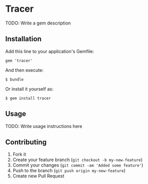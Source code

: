 # Tracer

TODO: Write a gem description

## Installation

Add this line to your application's Gemfile:

    gem 'tracer'

And then execute:

    $ bundle

Or install it yourself as:

    $ gem install tracer

## Usage

TODO: Write usage instructions here

## Contributing

1. Fork it
2. Create your feature branch (`git checkout -b my-new-feature`)
3. Commit your changes (`git commit -am 'Added some feature'`)
4. Push to the branch (`git push origin my-new-feature`)
5. Create new Pull Request
